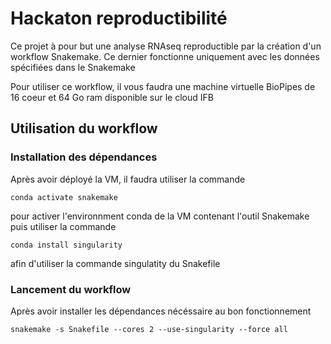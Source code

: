 # Hackaton reproductibilité

Ce projet à pour but une analyse RNAseq reproductible par la création d'un workflow Snakemake. Ce dernier fonctionne uniquement avec les données spécifiées dans le Snakemake

Pour utiliser ce workflow, il vous faudra une machine virtuelle BioPipes de 16 coeur et 64 Go ram disponible sur le cloud IFB


## Utilisation du workflow

### Installation des dépendances

Après avoir déployé la VM, il faudra utiliser la commande 

```
conda activate snakemake
```
pour activer l'environnment conda de la VM contenant l'outil Snakemake puis utiliser la commande 

```
conda install singularity
```
afin d'utiliser la commande singulatity du Snakefile

### Lancement du workflow

Après avoir installer les dépendances nécéssaire au bon fonctionnement 

```
snakemake -s Snakefile --cores 2 --use-singularity --force all
```